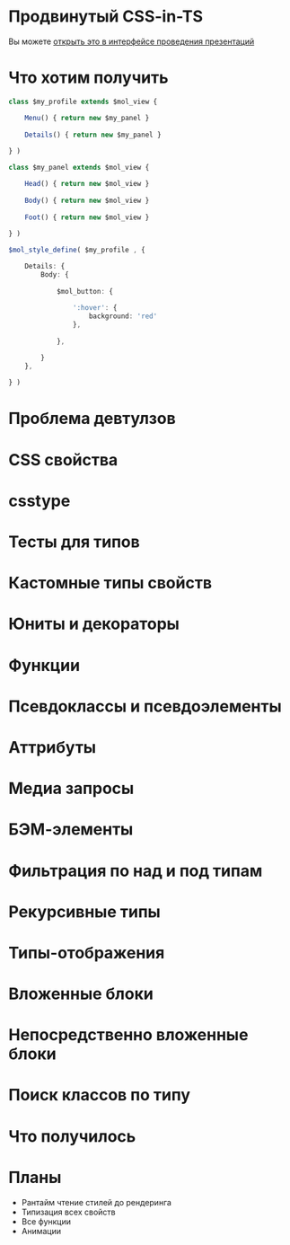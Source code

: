 # Продвинутый CSS-in-TS

Вы можете [открыть это в интерфейсе проведения презентаций](https://nin-jin.github.io/slides/css-in-ts/)

# Что хотим получить

```typescript
class $my_profile extends $mol_view {

    Menu() { return new $my_panel }
    
    Details() { return new $my_panel }
    
} )

class $my_panel extends $mol_view {

    Head() { return new $mol_view }
    
    Body() { return new $mol_view }
    
    Foot() { return new $mol_view }
    
} )
```

```typescript
$mol_style_define( $my_profile , {

    Details: {
        Body: {
            
            $mol_button: {
            
                ':hover': {
                    background: 'red'
                },
                
            },

        }
    },
    
} )
```

# Проблема девтулзов
# CSS свойства
# csstype
# Тесты для типов
# Кастомные типы свойств
# Юниты и декораторы
# Функции
# Псевдоклассы и псевдоэлементы
# Аттрибуты
# Медиа запросы
# БЭМ-элементы
# Фильтрация по над и под типам
# Рекурсивные типы
# Типы-отображения
# Вложенные блоки
# Непосредственно вложенные блоки
# Поиск классов по типу
# Что получилось
# Планы

* Рантайм чтение стилей до рендеринга
* Типизация всех свойств
* Все функции
* Анимации
